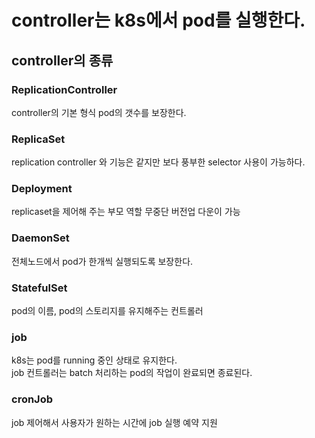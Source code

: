 # controller는 k8s에서 pod를 실행한다.
## controller의 종류
### ReplicationController
controller의 기본 형식 pod의 갯수를 보장한다.
### ReplicaSet
replication controller 와 기능은 같지만 보다 풍부한 selector 사용이 가능하다.
### Deployment
replicaset을 제어해 주는 부모 역할 무중단 버전업 다운이 가능 
### DaemonSet
전체노드에서 pod가 한개씩 실행되도록 보장한다.
### StatefulSet
pod의 이름, pod의 스토리지를 유지해주는 컨트롤러
### job
k8s는 pod를 running 중인 상태로 유지한다. <br>
job 컨트롤러는 batch 처리하는 pod의 작업이 완료되면 종료된다.
### cronJob
job 제어해서 사용자가 원하는 시간에 job 실행 예약 지원